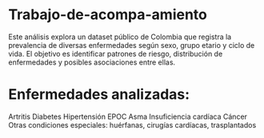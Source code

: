 # Trabajo-de-acompa-amiento
Este análisis explora un dataset público de Colombia que registra la prevalencia de diversas enfermedades según sexo, grupo etario y ciclo de vida. El objetivo es identificar patrones de riesgo, distribución de enfermedades y posibles asociaciones entre ellas.

# Enfermedades analizadas:

Artritis
Diabetes
Hipertensión
EPOC
Asma
Insuficiencia cardíaca
Cáncer
Otras condiciones especiales: huérfanas, cirugías cardíacas, trasplantados
